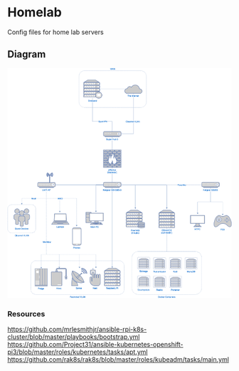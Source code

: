 # Homelab
Config files for home lab servers

## Diagram

![Diagram](diagram/diagram.png)

### Resources

https://github.com/mrlesmithjr/ansible-rpi-k8s-cluster/blob/master/playbooks/bootstrap.yml
https://github.com/Project31/ansible-kubernetes-openshift-pi3/blob/master/roles/kubernetes/tasks/apt.yml
https://github.com/rak8s/rak8s/blob/master/roles/kubeadm/tasks/main.yml
